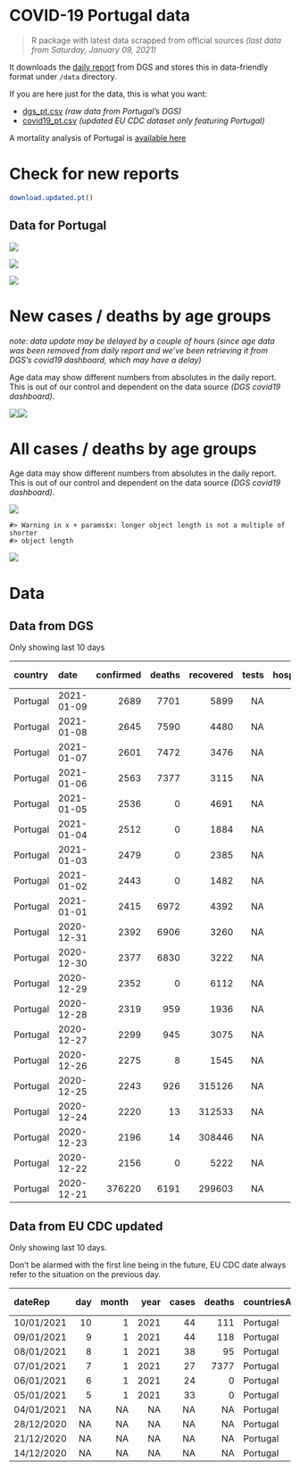 COVID-19 Portugal data
================

> R package with latest data scrapped from official sources *(last data
> from Saturday, January 09, 2021)*

It downloads the [daily
report](https://covid19.min-saude.pt/relatorio-de-situacao/) from DGS
and stores this in data-friendly format under `/data` directory.

If you are here just for the data, this is what you want:

  - [dgs\_pt.csv](raw/master/data/dgs_pt.csv) *(raw data from Portugal’s
    DGS)*
  - [covid19\_pt.csv](raw/master/data/covid19_pt.csv) *(updated EU CDC
    dataset only featuring Portugal)*

A mortality analysis of Portugal is [available
here](https://averissimo.github.io/covid19-analysis/mortality.html)

# Check for new reports

``` r
download.updated.pt()
```

## Data for Portugal

![](README_files/figure-gfm/unnamed-chunk-7-1.svg)<!-- -->

![](README_files/figure-gfm/unnamed-chunk-8-1.svg)<!-- -->

![](README_files/figure-gfm/unnamed-chunk-9-1.svg)<!-- -->

# New cases / deaths by age groups

*note: data update may be delayed by a couple of hours (since age data
was been removed from daily report and we’ve been retrieving it from
DGS’s covid19 dashboard, which may have a delay)*

Age data may show different numbers from absolutes in the daily report.
This is out of our control and dependent on the data source *(DGS
covid19 dashboard)*.

![](README_files/figure-gfm/unnamed-chunk-12-1.svg)<!-- -->![](README_files/figure-gfm/unnamed-chunk-12-2.svg)<!-- -->

# All cases / deaths by age groups

Age data may show different numbers from absolutes in the daily report.
This is out of our control and dependent on the data source *(DGS
covid19 dashboard)*.

![](README_files/figure-gfm/unnamed-chunk-13-1.svg)<!-- -->

    #> Warning in x + params$x: longer object length is not a multiple of shorter
    #> object length

![](README_files/figure-gfm/unnamed-chunk-13-2.svg)<!-- -->

# Data

## Data from DGS

Only showing last 10 days

| country  | date       | confirmed | deaths | recovered | tests | hospitalized |  in.icu | confirmed\_m\_00-09 | confirmed\_w\_00-09 | confirmed\_m\_10-19 | confirmed\_w\_10-19 | confirmed\_m\_20-29 | confirmed\_w\_20-29 | confirmed\_m\_30-39 | confirmed\_w\_30-39 | confirmed\_m\_40-49 | confirmed\_w\_40-49 | confirmed\_m\_50-59 | confirmed\_w\_50-59 | confirmed\_m\_60-69 | confirmed\_w\_60-69 | confirmed\_m\_70-79 | confirmed\_w\_70-79 | confirmed\_m\_80+ | confirmed\_w\_80+ | death\_m\_00-09 | death\_w\_00-09 | death\_m\_10-19 | death\_w\_10-19 | death\_m\_20-29 | death\_w\_20-29 | death\_m\_30-39 | death\_w\_30-39 | death\_m\_40-49 | death\_w\_40-49 | death\_m\_50-59 | death\_w\_50-59 | death\_m\_60-69 | death\_w\_60-69 | death\_m\_70-79 | death\_w\_70-79 | death\_m\_80+ | death\_w\_80+ |
| :------- | :--------- | --------: | -----: | --------: | ----: | -----------: | ------: | ------------------: | ------------------: | ------------------: | ------------------: | ------------------: | ------------------: | ------------------: | ------------------: | ------------------: | ------------------: | ------------------: | ------------------: | ------------------: | ------------------: | ------------------: | ------------------: | ----------------: | ----------------: | --------------: | --------------: | --------------: | --------------: | --------------: | --------------: | --------------: | --------------: | --------------: | --------------: | --------------: | --------------: | --------------: | --------------: | --------------: | --------------: | ------------: | ------------: |
| Portugal | 2021-01-09 |      2689 |   7701 |      5899 |    NA |          104 | 3555540 |                  NA |                  NA |                  NA |                  NA |                  NA |                  NA |                  NA |                  NA |                  NA |                  NA |                  NA |                  NA |                  NA |                  NA |                  NA |                  NA |                NA |                NA |              NA |              NA |              NA |              NA |              NA |              NA |              NA |              NA |              NA |              NA |              NA |              NA |              NA |              NA |              NA |              NA |            NA |            NA |
| Portugal | 2021-01-08 |      2645 |   7590 |      4480 |    NA |           22 | 3451536 |               12415 |               11994 |               20815 |               21370 |               33240 |               38182 |               31634 |               37996 |               33764 |               43539 |               29790 |               38746 |               21907 |               23678 |               13945 |               15886 |             12330 |             25320 |               0 |               1 |               1 |               1 |               3 |               3 |               8 |               7 |              44 |              24 |             143 |              60 |             447 |             179 |             982 |             569 |          2328 |          2790 |
| Portugal | 2021-01-07 |      2601 |   7472 |      3476 |    NA |            1 |     514 |               12156 |               11738 |               20316 |               20856 |               32460 |               37329 |               30926 |               37213 |               33050 |               42658 |               29139 |               37923 |               21406 |               23143 |               13666 |               15529 |             12089 |             24777 |               0 |               1 |               1 |               1 |               3 |               3 |               8 |               7 |              41 |              22 |             141 |              58 |             441 |             179 |             963 |             563 |          2294 |          2746 |
| Portugal | 2021-01-06 |      2563 |   7377 |      3115 |    NA |           33 | 3293513 |               11918 |               11504 |               19820 |               20354 |               31750 |               36512 |               30272 |               36412 |               32352 |               41737 |               28524 |               37106 |               20951 |               22640 |               13405 |               15167 |             11806 |             24219 |               0 |               1 |               1 |               1 |               3 |               3 |               8 |               7 |              40 |              22 |             139 |              58 |             437 |             178 |             945 |             556 |          2270 |          2708 |
| Portugal | 2021-01-05 |      2536 |      0 |      4691 |    NA |            2 |    3260 |               11692 |               11243 |               19328 |               19859 |               31047 |               35629 |               29582 |               35586 |               31602 |               40871 |               27885 |               36277 |               20476 |               22131 |               13118 |               14844 |             11530 |             23724 |               0 |               1 |               1 |               1 |               3 |               3 |               8 |               7 |              40 |              22 |             138 |              58 |             432 |             173 |             927 |             551 |          2244 |          2677 |
| Portugal | 2021-01-04 |      2512 |      0 |      1884 |    NA |          127 |    3171 |               11594 |               11141 |               19143 |               19632 |               30732 |               35217 |               29244 |               35167 |               31218 |               40379 |               27568 |               35874 |               20247 |               21851 |               12942 |               14666 |             11386 |             23470 |               0 |               1 |               1 |               1 |               3 |               3 |               8 |               6 |              40 |              22 |             136 |              56 |             425 |             166 |             917 |             549 |          2218 |          2644 |
| Portugal | 2021-01-03 |      2479 |      0 |      2385 |    NA |          186 |    3044 |               11477 |               11040 |               18962 |               19444 |               30471 |               34894 |               28961 |               34828 |               30874 |               39998 |               27283 |               35511 |               20015 |               21630 |               12775 |               14509 |             11240 |             23194 |               0 |               1 |               1 |               1 |               3 |               3 |               8 |               6 |              40 |              21 |             133 |              55 |             419 |             164 |             911 |             543 |          2194 |          2615 |
| Portugal | 2021-01-02 |      2443 |      0 |      1482 |    NA |           52 |    2858 |               11389 |               10957 |               18830 |               19309 |               30253 |               34640 |               28743 |               34592 |               30623 |               39710 |               27066 |               35195 |               19849 |               21450 |               12651 |               14366 |             11133 |             22967 |               0 |               1 |               1 |               1 |               3 |               3 |               7 |               6 |              40 |              20 |             131 |              55 |             412 |             164 |             897 |             539 |          2174 |          2591 |
| Portugal | 2021-01-01 |      2415 |   6972 |      4392 |    NA |            1 |    2806 |                  NA |                  NA |                  NA |                  NA |                  NA |                  NA |                  NA |                  NA |                  NA |                  NA |                  NA |                  NA |                  NA |                  NA |                  NA |                  NA |                NA |                NA |              NA |              NA |              NA |              NA |              NA |              NA |              NA |              NA |              NA |              NA |              NA |              NA |              NA |              NA |              NA |              NA |            NA |            NA |
| Portugal | 2020-12-31 |      2392 |   6906 |      3260 |    NA |         2840 |     482 |               11126 |               10693 |               18389 |               18831 |               29568 |               33809 |               28011 |               33749 |               29944 |               38828 |               26409 |               34341 |               19353 |               20895 |               12323 |               13995 |             10830 |             22438 |               0 |               1 |               1 |               1 |               3 |               3 |               7 |               6 |              39 |              20 |             128 |              54 |             402 |             160 |             879 |             526 |          2129 |          2547 |
| Portugal | 2020-12-30 |      2377 |   6830 |      3222 |    NA |            1 |    2896 |               10944 |               10487 |               18082 |               18439 |               29030 |               33195 |               27509 |               33135 |               29400 |               38101 |               25490 |               33693 |               19015 |               20522 |               12111 |               13714 |             10647 |             21943 |               0 |               1 |               1 |               1 |               3 |               3 |               6 |               6 |              38 |              20 |             125 |              53 |             397 |             159 |             870 |             521 |          2113 |          2513 |
| Portugal | 2020-12-29 |      2352 |      0 |      6112 |    NA |         2930 |     486 |               10812 |               10324 |               17806 |               18145 |               28621 |               32723 |               27065 |               32627 |               28957 |               37516 |               25478 |               33210 |               18729 |               20234 |               11946 |               13503 |             10493 |             21674 |               0 |               1 |               1 |               1 |               3 |               3 |               6 |               6 |              38 |              20 |             125 |              52 |             396 |             155 |             862 |             516 |          2086 |          2480 |
| Portugal | 2020-12-28 |      2319 |    959 |      1936 |    NA |           97 | 2967503 |               10741 |               10239 |               17669 |               18028 |               28355 |               32457 |               26823 |               32371 |               28682 |               37215 |               25244 |               32921 |               18538 |               20042 |               11826 |               13395 |             10436 |             21545 |               0 |               1 |               1 |               1 |               2 |               3 |               6 |               6 |              38 |              20 |             123 |              51 |             392 |             153 |             847 |             512 |          2067 |          2454 |
| Portugal | 2020-12-27 |      2299 |    945 |      3075 |    NA |           80 |    2870 |               10688 |               10196 |               17578 |               17925 |               28215 |               32292 |               26696 |               32210 |               28520 |               37023 |               25099 |               32747 |               18421 |               19948 |               11753 |               13305 |             10381 |             21438 |               0 |               1 |               1 |               1 |               2 |               3 |               6 |               6 |              38 |              20 |             122 |              50 |             388 |             152 |             843 |             507 |          2044 |          2435 |
| Portugal | 2020-12-26 |      2275 |      8 |      1545 |    NA |           36 |    2790 |                  NA |                  NA |                  NA |                  NA |                  NA |                  NA |                  NA |                  NA |                  NA |                  NA |                  NA |                  NA |                  NA |                  NA |                  NA |                  NA |                NA |                NA |              NA |              NA |              NA |              NA |              NA |              NA |              NA |              NA |              NA |              NA |              NA |              NA |              NA |              NA |              NA |              NA |            NA |            NA |
| Portugal | 2020-12-25 |      2243 |    926 |    315126 |    NA |         2754 |     504 |               10607 |               10127 |               17451 |               17810 |               28039 |               32090 |               26525 |               32006 |               28287 |               36766 |               24895 |               32519 |               18268 |               19789 |               11670 |               13195 |             10281 |             21319 |               0 |               1 |               1 |               1 |               2 |               3 |               6 |               6 |              38 |              20 |             120 |              50 |             377 |             151 |             825 |             494 |          2003 |          2380 |
| Portugal | 2020-12-24 |      2220 |     13 |    312533 |    NA |         2853 |     505 |               10470 |                9998 |              172277 |               17625 |               27793 |               31800 |               26265 |               31675 |               27980 |               36360 |               24630 |               32177 |               18054 |               19583 |               11524 |               13039 |             10165 |             21083 |               0 |               1 |               1 |               1 |               2 |               3 |               6 |               6 |              38 |              20 |             117 |              49 |             373 |             150 |             818 |             490 |          1977 |          2361 |
| Portugal | 2020-12-23 |      2196 |     14 |    308446 |    NA |         2990 |     511 |               10321 |                9888 |               17074 |               17455 |               27502 |               31483 |               25997 |               31358 |               27668 |               35959 |               24329 |               31844 |               17834 |               19320 |               11373 |               12855 |             10054 |             20807 |               0 |               1 |               1 |               1 |               2 |               3 |               6 |               6 |              38 |              19 |             116 |              49 |             369 |             148 |             809 |             484 |          1958 |          2333 |
| Portugal | 2020-12-22 |      2156 |      0 |      5222 |    NA |            0 |       6 |               10176 |                9778 |               16869 |               17272 |               27212 |               31164 |               25713 |               31002 |               27317 |               35539 |               24021 |               31454 |               17593 |               19098 |               11218 |               12673 |              9916 |             20504 |               0 |               1 |               1 |               1 |               2 |               3 |               6 |               6 |              38 |              19 |             115 |              48 |             366 |             148 |             794 |             477 |          1936 |          2293 |
| Portugal | 2020-12-21 |    376220 |   6191 |    299603 |    NA |         3158 |     502 |               10110 |                9734 |               16774 |               17171 |               27076 |               30974 |               25576 |               30799 |               27132 |               35309 |               23865 |               31235 |               17452 |               18952 |               11132 |               12599 |              9832 |             20361 |               0 |               1 |               1 |               1 |               2 |               3 |               6 |               6 |              36 |              19 |             115 |              46 |             366 |             146 |             785 |             473 |          1912 |          2273 |

## Data from EU CDC updated

Only showing last 10 days.

Don’t be alarmed with the first line being in the future, EU CDC date
always refer to the situation on the previous day.

| dateRep    | day | month | year | cases | deaths | countriesAndTerritories | geoId | countryterritoryCode | popData2019 | continentExp | year\_week | cases\_weekly | deaths\_weekly | notification\_rate\_per\_100000\_population\_14-days |
| :--------- | --: | ----: | ---: | ----: | -----: | :---------------------- | :---- | :------------------- | ----------: | :----------- | :--------- | ------------: | -------------: | ---------------------------------------------------: |
| 10/01/2021 |  10 |     1 | 2021 |    44 |    111 | Portugal                | PT    | PRT                  |    10276617 | Europe       | NA         |            NA |             NA |                                                   NA |
| 09/01/2021 |   9 |     1 | 2021 |    44 |    118 | Portugal                | PT    | PRT                  |    10276617 | Europe       | NA         |            NA |             NA |                                                   NA |
| 08/01/2021 |   8 |     1 | 2021 |    38 |     95 | Portugal                | PT    | PRT                  |    10276617 | Europe       | NA         |            NA |             NA |                                                   NA |
| 07/01/2021 |   7 |     1 | 2021 |    27 |   7377 | Portugal                | PT    | PRT                  |    10276617 | Europe       | NA         |            NA |             NA |                                                   NA |
| 06/01/2021 |   6 |     1 | 2021 |    24 |      0 | Portugal                | PT    | PRT                  |    10276617 | Europe       | NA         |            NA |             NA |                                                   NA |
| 05/01/2021 |   5 |     1 | 2021 |    33 |      0 | Portugal                | PT    | PRT                  |    10276617 | Europe       | NA         |            NA |             NA |                                                   NA |
| 04/01/2021 |  NA |    NA |   NA |    NA |     NA | Portugal                | PT    | PRT                  |    10276617 | Europe       | 2020-53    |         30588 |            441 |                                               517.03 |
| 28/12/2020 |  NA |    NA |   NA |    NA |     NA | Portugal                | PT    | PRT                  |    10276617 | Europe       | 2020-52    |         22545 |            543 |                                               466.32 |
| 21/12/2020 |  NA |    NA |   NA |    NA |     NA | Portugal                | PT    | PRT                  |    10276617 | Europe       | 2020-51    |         25377 |            575 |                                               502.57 |
| 14/12/2020 |  NA |    NA |   NA |    NA |     NA | Portugal                | PT    | PRT                  |    10276617 | Europe       | 2020-50    |         26270 |            596 |                                               524.93 |
